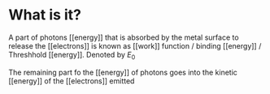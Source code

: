# What is it?
A part of photons [[energy]] that is absorbed by the metal surface to release the [[electrons]] is known as [[work]] function / binding [[energy]] / Threshhold [[energy]]. Denoted by $E_0$


The remaining part fo the [[energy]] of photons goes into the kinetic [[energy]] of the [[electrons]] emitted